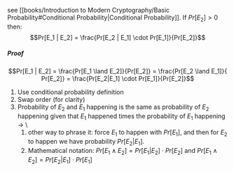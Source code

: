 see [[books/Introduction to Modern Cryptography/Basic Probability#Conditional Probability|Conditional Probability]].
If $Pr[E_2] > 0$ then:
$$Pr[E_1 | E_2] = \frac{Pr[E_2 | E_1] \cdot Pr[E_1]}{Pr[E_2]}$$
##### Proof
$$Pr[E_1 | E_2] = \frac{Pr[E_1 \land E_2]}{Pr[E_2]} = \frac{Pr[E_2 \land E_1]}{ Pr[E_2]} = \frac{Pr[E_2|E_1] \cdot Pr[E_1]}{Pr[E_2]}$$
1. Use conditional probability definition
2. Swap order (for clarity)
3. Probability of $E_2$ and $E_1$ happening is the same as probability of $E_2$ happening given that $E_1$ happened times the probability of $E_1$ happening -> \
	1. other way to phrase it: force $E_1$ to happen with $Pr[E_1]$, and then for $E_2$ to happen we have probability $Pr[E_2|E_1]$.
	2. Mathematical notation: $Pr[E_1 \land E_2] = Pr[E_1|E_2] \cdot Pr[E_2]$ and $Pr[E_1 \land E_2] = Pr[E_2|E_1] \cdot Pr[E_1]$
	